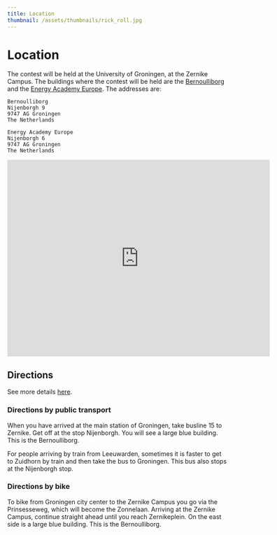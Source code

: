 ```yaml
---
title: Location
thumbnail: /assets/thumbnails/rick_roll.jpg
---
```


# Location

The contest will be held at the University of Groningen, at the Zernike Campus. The buildings where the contest will be held are the [Bernoulliborg](https://maps.app.goo.gl/Scjr6Neu56oszM3K9) and the [Energy Academy Europe](https://maps.app.goo.gl/rgQ6tnpaauHy9uDi9). The addresses are:

```
Bernoulliborg
Nijenborgh 9
9747 AG Groningen
The Netherlands
```

```
Energy Academy Europe
Nijenborgh 6
9747 AG Groningen
The Netherlands
```

<div class="w-full flex justify-center">
<iframe src="https://www.google.com/maps/embed?pb=!1m18!1m12!1m3!1d598.5185402407184!2d6.536349296403739!3d53.24034056025702!2m3!1f0!2f0!3f0!3m2!1i1024!2i768!4f13.1!3m3!1m2!1s0x47c9cd1a4f77456b%3A0x9841c274f3f056e5!2sBernoulliborg!5e1!3m2!1sru!2snl!4v1727777792263!5m2!1sru!2snl" width="600" height="450" style="border:0;" allowfullscreen="" loading="lazy" referrerpolicy="no-referrer-when-downgrade"></iframe>
</div>

## Directions

See more details [here](https://arc.net/l/quote/zoezlszr).

### Directions by public transport

When you have arrived at the main station of Groningen, take busline 15 to Zernike. Get off at the stop Nijenborgh. You will see a large blue building. This is the Bernoulliborg.

For people arriving by train from Leeuwarden, sometimes it is faster to get to Zuidhorn by train and then take the bus to Groningen. This bus also stops at the Nijenborgh stop.

### Directions by bike

To bike from Groningen city center to the Zernike Campus you go via the Prinsesseweg, which will become the Zonnelaan. Arriving at the Zernike Campus, continue straight ahead until you reach Zernikeplein. On the east side is a large blue building. This is the Bernoulliborg.
